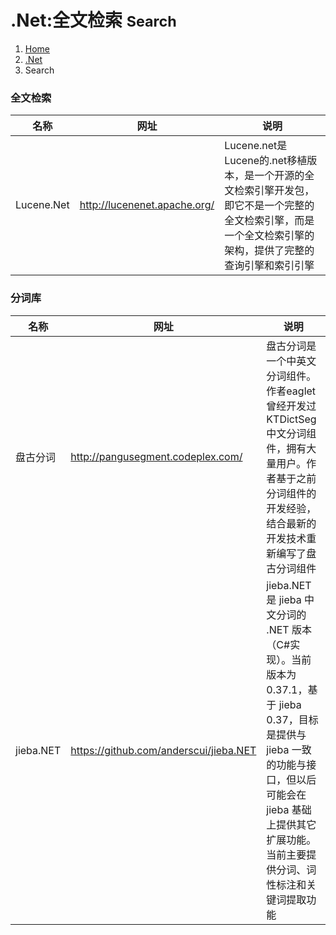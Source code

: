 # <span class="fa fa-windows" aria-hidden="true"></span> .Net:全文检索 <small>Search</small>

<ol class="breadcrumb"><li><a href="/">Home</a></li><li><a href="/server/dotnet/overview.md">.Net</a></li><li class="active">Search</li></ol>

### 全文检索
|名称|网址|说明|
|------|------|------|
|Lucene.Net|http://lucenenet.apache.org/|Lucene.net是Lucene的.net移植版本，是一个开源的全文检索引擎开发包，即它不是一个完整的全文检索引擎，而是一个全文检索引擎的架构，提供了完整的查询引擎和索引引擎|

### 分词库
|名称|网址|说明|
|------|------|------|
|盘古分词|http://pangusegment.codeplex.com/|盘古分词是一个中英文分词组件。作者eaglet 曾经开发过KTDictSeg 中文分词组件，拥有大量用户。作者基于之前分词组件的开发经验，结合最新的开发技术重新编写了盘古分词组件|
|jieba.NET|https://github.com/anderscui/jieba.NET|jieba.NET 是 jieba 中文分词的 .NET 版本（C#实现）。当前版本为 0.37.1，基于 jieba 0.37，目标是提供与 jieba 一致的功能与接口，但以后可能会在 jieba 基础上提供其它扩展功能。当前主要提供分词、词性标注和关键词提取功能|

